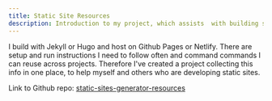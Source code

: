 ```yaml
---
title: Static Site Resources
description: Introduction to my project, which assists  with building static sites
---
```


I build with Jekyll or Hugo and host on Github Pages or Netlify. There are setup and run instructions I need to follow often and command commands I can reuse across projects. Therefore I've created a project collecting this info in one place, to help myself and others who are developing static sites. 

Link to Github repo: [static-sites-generator-resources](https://github.com/MichaelCurrin/static-sites-generator-resources)